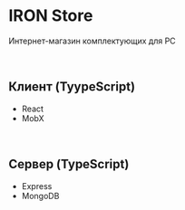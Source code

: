 # IRON Store
Интернет-магазин комплектующих для PC

<br>

## Клиент (TyypeScript)

* React
* MobX

<br>

## Сервер (TypeScript)

* Express
* MongoDB
